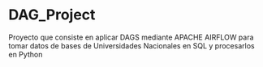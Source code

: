 # DAG_Project
Proyecto que consiste en aplicar DAGS mediante APACHE AIRFLOW para tomar datos de bases de Universidades Nacionales en SQL y procesarlos en Python
